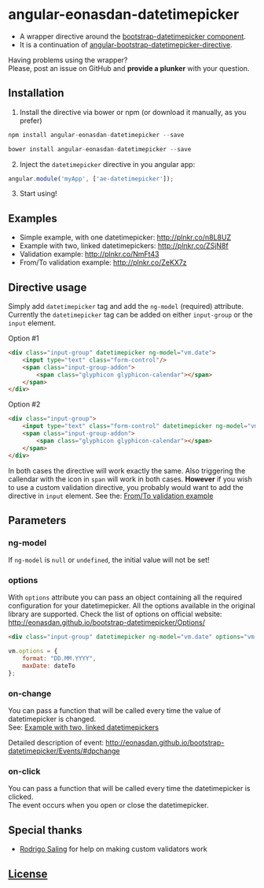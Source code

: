 # angular-eonasdan-datetimepicker

* A wrapper directive around the [bootstrap-datetimepicker component](http://eonasdan.github.io/bootstrap-datetimepicker/).
* It is a continuation of [angular-bootstrap-datetimepicker-directive](https://github.com/diosney/angular-bootstrap-datetimepicker-directive).

Having problems using the wrapper? <br>
Please, post an issue on GitHub and **provide a plunker** with your question.

## Installation

1) Install the directive via bower or npm (or download it manually, as you prefer)
```javascript
npm install angular-eonasdan-datetimepicker --save
```
```javascript
bower install angular-eonasdan-datetimepicker --save
```

2) Inject the `datetimepicker` directive in you angular app:
```javascript
angular.module('myApp', ['ae-datetimepicker']);
```

3) Start using!

## Examples

* Simple example, with one datetimepicker: http://plnkr.co/n8L8UZ
* Example with two, linked datetimepickers: http://plnkr.co/ZSjN8f
* Validation example: http://plnkr.co/NmFt43
* From/To validation example: http://plnkr.co/ZeKX7z

## Directive usage

Simply add `datetimepicker` tag and add the `ng-model` (required) attribute. Currently the `datetimepicker` tag can be added on either `input-group` or the `input` element.

Option #1
```html
<div class="input-group" datetimepicker ng-model="vm.date">
    <input type="text" class="form-control"/>
    <span class="input-group-addon">
        <span class="glyphicon glyphicon-calendar"></span>
    </span>
</div>
```

Option #2
```html
<div class="input-group">
    <input type="text" class="form-control" datetimepicker ng-model="vm.date"/>
    <span class="input-group-addon">
        <span class="glyphicon glyphicon-calendar"></span>
    </span>
</div>
```

In both cases the directive will work exactly the same. Also triggering the callendar with the icon in `span` will work in both cases. **However** if you wish to use a custom validation directive, you probably would want to add the directive in `input` element. See the: [From/To validation example](http://plnkr.co/ZeKX7z)  


## Parameters

### ng-model

If `ng-model` is `null` or `undefined`, the initial value will not be set!

### options

With `options` attribute you can pass an object containing all the required configuration for your datetimepicker.
All the options available in the original library are supported. Check the list of options on official website: http://eonasdan.github.io/bootstrap-datetimepicker/Options/

```html
<div class="input-group" datetimepicker ng-model="vm.date" options="vm.options">
```

```javascript
vm.options = {
    format: "DD.MM.YYYY",
    maxDate: dateTo
};
```

### on-change

You can pass a function that will be called every time the value of datetimepicker is changed. <br>
See: [Example with two, linked datetimepickers](http://plnkr.co/ZSjN8f)

Detailed description of event: http://eonasdan.github.io/bootstrap-datetimepicker/Events/#dpchange

### on-click

You can pass a function that will be called every time the datetimepicker is clicked. <br>
The event occurs when you open or close the datetimepicker.

## Special thanks

* [Rodrigo Saling](https://github.com/rodrigosaling) for help on making custom validators work

## [License](https://github.com/atais/angular-eonasdan-datetimepicker/blob/master/LICENSE)
